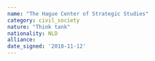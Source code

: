 ```yaml
---
name: "The Hague Center of Strategic Studies"
category: civil_society
nature: "Think tank"
nationality: NLD
alliance: 
date_signed: '2018-11-12'
---
```

    